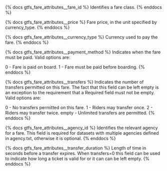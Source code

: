 
{% docs gtfs_fare_attributes__fare_id %}
Identifies a fare class.
{% enddocs %}

{% docs gtfs_fare_attributes__price %}
Fare price, in the unit specified by currency_type.
{% enddocs %}

{% docs gtfs_fare_attributes__currency_type %}
Currency used to pay the fare.
{% enddocs %}

{% docs gtfs_fare_attributes__payment_method %}
Indicates when the fare must be paid. Valid options are:

0 - Fare is paid on board.
1 - Fare must be paid before boarding.
{% enddocs %}

{% docs gtfs_fare_attributes__transfers %}
Indicates the number of transfers permitted on this fare. The fact that this field can be left empty is an exception to the requirement that a Required field must not be empty. Valid options are:

0 - No transfers permitted on this fare.
1 - Riders may transfer once.
2 - Riders may transfer twice.
empty - Unlimited transfers are permitted.
{% enddocs %}

{% docs gtfs_fare_attributes__agency_id %}
Identifies the relevant agency for a fare. This field is required for datasets with multiple agencies defined in agency.txt, otherwise it is optional.
{% enddocs %}

{% docs gtfs_fare_attributes__transfer_duration %}
Length of time in seconds before a transfer expires. When transfers=0 this field can be used to indicate how long a ticket is valid for or it can can be left empty.
{% enddocs %}
